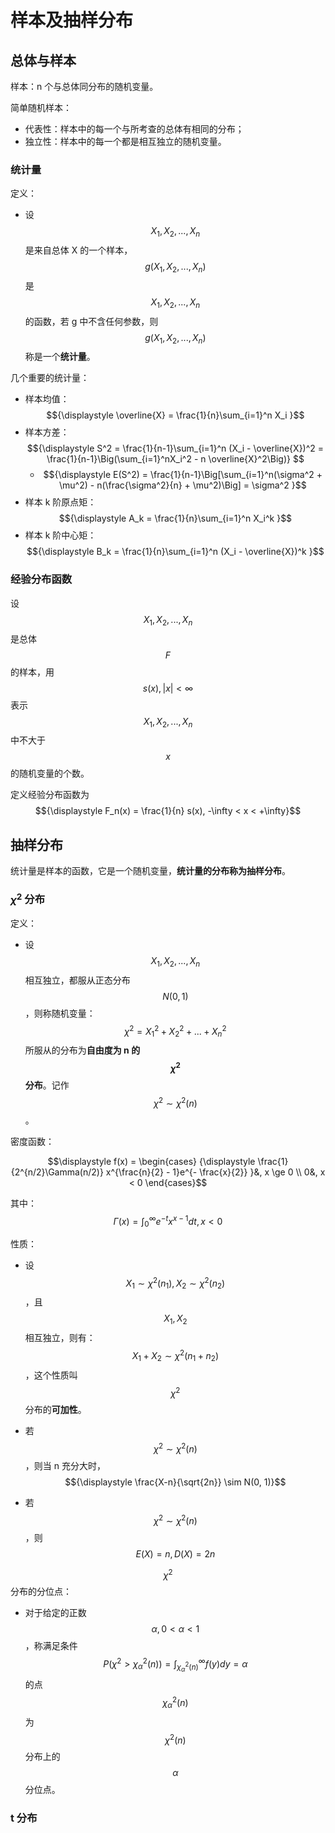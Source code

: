 # 样本及抽样分布

## 总体与样本

样本：n 个与总体同分布的随机变量。

简单随机样本：

- 代表性：样本中的每一个与所考查的总体有相同的分布；
- 独立性：样本中的每一个都是相互独立的随机变量。

### 统计量

定义：

- 设 $$X_1, X_2, ..., X_n$$ 是来自总体 X 的一个样本，$$g(X_1, X_2, ..., X_n)$$ 是 $$X_1, X_2, ..., X_n$$ 的函数，若 g 中不含任何参数，则 $$g(X_1, X_2, ..., X_n)$$ 称是一个**统计量**。

几个重要的统计量：

- 样本均值：$${\displaystyle \overline{X} = \frac{1}{n}\sum_{i=1}^n X_i }$$
- 样本方差：$${\displaystyle S^2 = \frac{1}{n-1}\sum_{i=1}^n (X_i - \overline{X})^2 = \frac{1}{n-1}\Big(\sum_{i=1}^nX_i^2 - n \overline{X}^2\Big)} $$
  - $${\displaystyle E(S^2) = \frac{1}{n-1}\Big[\sum_{i=1}^n(\sigma^2 + \mu^2) - n(\frac{\sigma^2}{n} + \mu^2)\Big] = \sigma^2 }$$
- 样本 k 阶原点矩：$${\displaystyle A_k = \frac{1}{n}\sum_{i=1}^n X_i^k }$$
- 样本 k 阶中心矩：$${\displaystyle B_k = \frac{1}{n}\sum_{i=1}^n (X_i - \overline{X})^k }$$

### 经验分布函数

设 $$X_1, X_2, ..., X_n$$ 是总体 $$F$$ 的样本，用 $$s(x), |x| < \infty$$ 表示 $$X_1, X_2, ..., X_n$$ 中不大于 $$x$$ 的随机变量的个数。

定义经验分布函数为 $${\displaystyle F_n(x) = \frac{1}{n} s(x), -\infty < x < +\infty}$$

## 抽样分布

统计量是样本的函数，它是一个随机变量，**统计量的分布称为抽样分布**。

### $\chi^2$ 分布

定义：

- 设 $$X_1, X_2, ..., X_n$$ 相互独立，都服从正态分布 $$N(0,1)$$，则称随机变量：$$\chi^2 = X_1^2 + X_2^2 + ... + X_n^2$$ 所服从的分布为**自由度为 n 的 $$\chi^2$$ 分布**。记作 $$\chi^2 \sim \chi^2(n)$$。

密度函数：

$$\displaystyle f(x) = \begin{cases} {\displaystyle \frac{1}{2^{n/2}\Gamma(n/2)} x^{\frac{n}{2} - 1}e^{- \frac{x}{2}} }&, x \ge 0 \\ 0&, x < 0 \end{cases}$$

其中：$${\displaystyle \Gamma(x) = \int_0^{\infty} e^{-t} x^{x-1}dt, x < 0}$$

性质：

- 设 $$X_1 \sim \chi^2(n_1), X_2 \sim \chi^2(n_2)$$，且 $$X_1, X_2$$ 相互独立，则有：$$X_1 + X_2 \sim \chi^2(n_1 + n_2)$$，这个性质叫 $$\chi^2$$ 分布的**可加性**。
- 若 $$\chi^2 \sim \chi^2(n)$$，则当 n 充分大时，$${\displaystyle \frac{X-n}{\sqrt{2n}} \sim N(0, 1)}$$

- 若 $$\chi^2 \sim \chi^2(n)$$，则 $$E(X) = n, D(X) = 2n$$

$$\chi^2$$ 分布的分位点：

- 对于给定的正数 $$\alpha, 0 < \alpha < 1$$，称满足条件 $$\displaystyle P(\chi^2 > \chi^2_{\alpha}(n)) = \int_{\chi^2_{\alpha}(n)}^{\infty} f(y) dy = \alpha$$ 的点 $$\chi^2_{\alpha}(n)$$ 为 $$\chi^2(n)$$ 分布上的 $$\alpha$$ 分位点。

### t 分布

